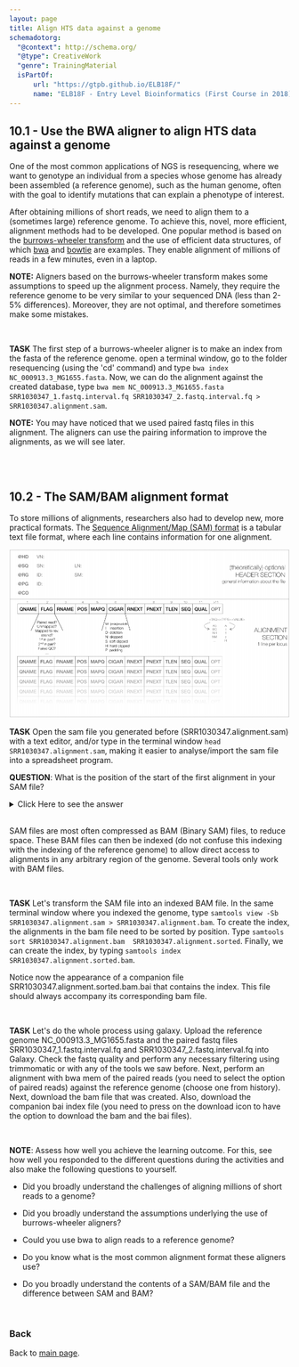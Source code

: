 ```yaml
---
layout: page
title: Align HTS data against a genome
schemadotorg:
  "@context": http://schema.org/
  "@type": CreativeWork
  "genre": TrainingMaterial
  isPartOf:
      url: "https://gtpb.github.io/ELB18F/"
      name: "ELB18F - Entry Level Bioinformatics (First Course in 2018)"
---
```


## <a id="L10.1">10.1 - Use the BWA aligner to align HTS data against a genome</a>

One of the most common applications of NGS is resequencing, where we want to genotype an individual from a species whose genome has already been assembled (a reference genome), such as the human genome, often with the goal to identify mutations that can explain a phenotype of interest.

After obtaining millions of short reads, we need to align them to a (sometimes large) reference genome. To achieve this, novel, more efficient, alignment methods had to be developed. One popular method is based on the [burrows-wheeler transform](https://en.wikipedia.org/wiki/Burrows%E2%80%93Wheeler_transform) and the use of efficient data structures, of which [bwa](http://bio-bwa.sourceforge.net/) and [bowtie](http://bowtie-bio.sourceforge.net/index.shtml) are examples. They enable alignment of millions of reads in a few minutes, even in a laptop.

**NOTE:** Aligners based on the burrows-wheeler transform makes some assumptions to speed up the alignment process. Namely, they require the reference genome to be very similar to your sequenced DNA (less than 2-5% differences). Moreover, they are not optimal, and therefore sometimes make some mistakes.

<br/>

**TASK** The first step of a burrows-wheeler aligner is to make an index from the fasta of the reference genome. open a terminal window, go to the folder resequencing (using the 'cd' command) and type `bwa index NC_000913.3_MG1655.fasta`. Now, we can do the alignment against the created database, type `bwa mem NC_000913.3_MG1655.fasta SRR1030347_1.fastq.interval.fq SRR1030347_2.fastq.interval.fq > SRR1030347.alignment.sam`.

**NOTE:** You may have noticed that we used paired fastq files in this alignment. The aligners can use the pairing information to improve the alignments, as we will see later.

<br/>
<br/>

## <a id="L10.2">10.2 - The SAM/BAM alignment format</a>

To store millions of alignments, researchers also had to develop new, more practical formats. The [Sequence Alignment/Map (SAM) format](https://samtools.github.io/hts-specs/SAMv1.pdf) is a tabular text file format, where each line contains information for one alignment.

![SAM Structure](./Images/L10/bam_structure.png)

**TASK** Open the sam file you generated before (SRR1030347.alignment.sam) with a text editor, and/or type in the terminal window `head SRR1030347.alignment.sam`, making it easier to analyse/import the sam file into a spreadsheet program.

**QUESTION**: What is the position of the start of the first alignment in your SAM file?  
<details><summary>Click Here to see the answer</summary>
	Read SRR1030347.285 aligns starting in position 14 (information in the 4th column of the SAM).
</details>
<br/>

SAM files are most often compressed as BAM (Binary SAM) files, to reduce space. These BAM files can then be indexed (do not confuse this indexing with the indexing of the reference genome) to allow direct access to alignments in any arbitrary region of the genome. Several tools only work with BAM files.

<br/>

**TASK** Let's transform the SAM file into an indexed BAM file. In the same terminal window where you indexed the genome, type `samtools view -Sb SRR1030347.alignment.sam > SRR1030347.alignment.bam`. To create the index, the alignments in the bam file need to be sorted by position. Type `samtools sort SRR1030347.alignment.bam  SRR1030347.alignment.sorted`. Finally, we can create the index, by typing `samtools index SRR1030347.alignment.sorted.bam`.

Notice now the appearance of a companion file SRR1030347.alignment.sorted.bam.bai that contains the index. This file should always accompany its corresponding bam file.

<br/>

**TASK** Let's do the whole process using galaxy. Upload the reference genome NC_000913.3_MG1655.fasta and the paired fastq files SRR1030347_1.fastq.interval.fq and SRR1030347_2.fastq.interval.fq into Galaxy. Check the fastq quality and perform any necessary filtering using trimmomatic or with any of the tools we saw before. Next, perform an alignment with bwa mem of the paired reads (you need to select the option of paired reads) against the reference genome (choose one from history). Next, download the bam file that was created. Also, download the companion bai index file (you need to press on the download icon to have the option to download the bam and the bai files).

<br/>

**NOTE**: Assess how well you achieve the learning outcome. For this, see how well you responded to the different questions during the activities and also make the following questions to yourself.

* Did you broadly understand the challenges of aligning millions of short reads to a genome?

* Did you broadly understand the assumptions underlying the use of burrows-wheeler aligners?

* Could you use bwa to align reads to a reference genome?

* Do you know what is the most common alignment format these aligners use?

* Do you broadly understand the contents of a SAM/BAM file and the difference between SAM and BAM?

<br/>

### Back

Back to [main page](../index.md).

